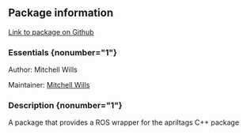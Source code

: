 <div id='apriltags_ros-autogenerated' markdown='1'>


<!-- do not edit this file, autogenerated -->

## Package information 

[Link to package on Github](github:org=duckietown,repo=Software,path=apriltags_ros/apriltags_ros,branch=master18)

### Essentials {nonumber="1"}

Author: Mitchell Wills

Maintainer: [Mitchell Wills](mailto:mwills@wpi.edu)

### Description {nonumber="1"}

A package that provides a ROS wrapper for the apriltags C++ package



</div>

